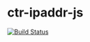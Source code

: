 # ctr-ipaddr-js
[![Build Status](https://travis-ci.org/crabtree/ctr-ipaddr-js.svg?branch=master)](https://travis-ci.org/crabtree/ctr-ipaddr-js)
